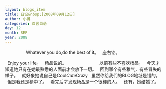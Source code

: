 ```yaml
---
layout: blogs_item
title: 日记&nbsp;[2008年09月12日]
author: 小傅
categories: 自言自语
day: 12
month: SEP
year: 2008
---
```




&nbsp;
&nbsp;
&nbsp;
&nbsp;
&nbsp;
&nbsp;
&nbsp;
&nbsp;
&nbsp;Whatever you
do,do the best of it。
&nbsp; 座右铭。
&nbsp;

&nbsp; Enjoy your
life。
&nbsp; 杨晶说的。
&nbsp;
&nbsp;
&nbsp;
&nbsp;
&nbsp;
&nbsp;
&nbsp;
&nbsp;
&nbsp;
&nbsp;
&nbsp;
&nbsp;
&nbsp;
以前有些不喜欢杨晶。
&nbsp; 今天才知道她只有在她最熟悉的人面前才会放下一切。
&nbsp; 回到哪个有些稚气，有些冒失的样子。
&nbsp; 就好象她说自己是Cool*Cute*Crazy
&nbsp; 虽然你给我们的BLOG地址是错的。
&nbsp; 但是我还是猜中了。
&nbsp; 看完后才发现杨晶是一个很棒的人。
&nbsp; 还有，她结婚了。
&nbsp;


